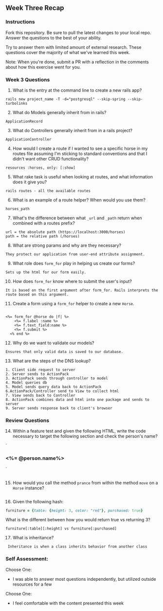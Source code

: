 ## Week Three Recap

### Instructions
Fork this repository. Be sure to pull the latest changes to your local repo. Answer the questions to the best of your ability.

Try to answer them with limited amount of external research. These questions cover the majority of what we've learned this week.

Note: When you're done, submit a PR with a reflection in the comments about how this exercise went for you.

### Week 3 Questions

1. What is the entry at the command line to create a new rails app?
```
rails new project_name -T -d="postgresql" --skip-spring --skip-turbolinks
```
2. What do Models generally inherit from in rails?
```
ApplicationRecord
```
3. What do Controllers generally inherit from in a rails project?
```
ApplicationController
```
4. How would I create a route if I wanted to see a specific horse in my routes file assuming I'm sticking to standard conventions and that I didn't want other CRUD functionality?
```
resources :horses, only: [:show]
```
5. What rake task is useful when looking at routes, and what information does it give you?
```
rails routes - all the available routes
```
6. What is an example of a route helper? When would you use them?
```
horses_path
```
7. What's the difference between what `_url` and `_path` return when combined with a routes prefix?
```
url = the absolute path (https://localhost:3000/horses)
path = the relative path (/horses)
```
8. What are strong params and why are they necessary?
```
They protect our application from user-end attribute assignment.
```
9. What role does `form_for` play in helping us create our forms?
```
Sets up the html for our form easily.
```
10. How does `form_for` know where to submit the user's input?
```
It is based on the first argument after form_for. Rails interprets the route based on this argument.
```
11. Create a form using a `form_for` helper to create a new `Horse`.
```

<%= form_for @horse do |f| %>
    <%= f.label :name %>
    <%= f.text_field:name %>
    <%= f.submit %>
  <% end %>
```
12. Why do we want to validate our models?
```
Ensures that only valid data is saved to our database.
```
13. What are the steps of the DNS lookup?
```
1. Client side request to server
2. Server sends to ActionPack
3. ActionPack sends through controller to model
4. Model queries db
5. Model sends query data back to ActionPack
6.ActionPack/Controller send to View to collect html
7. View sends back to Controller
8. ActionPack combines data and html into one package and sends to server
9. Server sends response back to client's browser
```

### Review Questions
14. Within a feature test and given the following HTML, write the code necessary to target the following section and check the person's name?

  `<section id="personal-info">
    <h3><%= @person.name%></h3>
   </section>
  `

```

```
15. How would you call the method `prance` from within the method `move` on a `Horse` instance?
```

```
16. Given the following hash:

```ruby
furniture = {table: {height: 3, color: "red"}, purchased: true}
```
What is the different between how you would return true vs returning 3?
```
furniture[:table][:height] vs furniture[:purchased]
```
17. What is inheritance?
```
 Inheritance is when a class inherits behavior from another class
```

### Self Assessment:
Choose One:
* I was able to answer most questions independently, but utilized outside resources for a few

Choose One:
* I feel comfortable with the content presented this week
